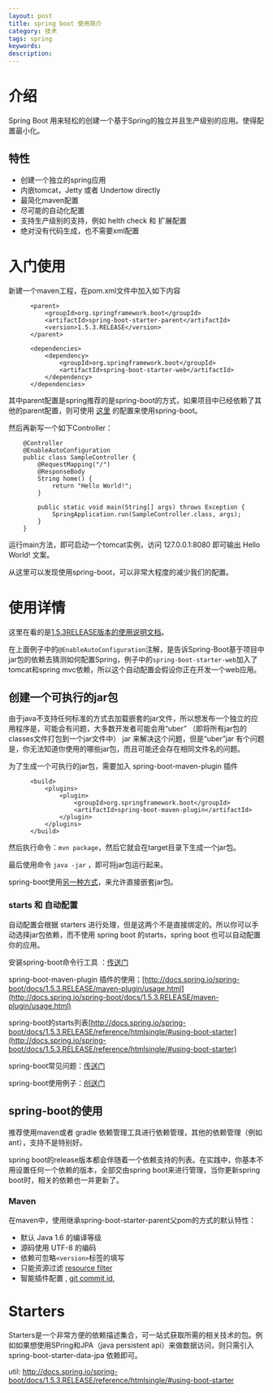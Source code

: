 ```yaml
---
layout: post
title: spring boot 使用简介
category: 技术
tags: spring
keywords:
description:
---
```


# 介绍

Spring Boot 用来轻松的创建一个基于Spring的独立并且生产级别的应用。使得配置最小化。

## 特性
* 创建一个独立的spring应用
* 内嵌tomcat，Jetty 或者 Undertow directly
* 最简化maven配置
* 尽可能的自动化配置
* 支持生产级别的支持，例如 helth check 和 扩展配置
* 绝对没有代码生成，也不需要xml配置

# 入门使用
新建一个maven工程，在pom.xml文件中加入如下内容

          <parent>
              <groupId>org.springframework.boot</groupId>
              <artifactId>spring-boot-starter-parent</artifactId>
              <version>1.5.3.RELEASE</version>
          </parent>

          <dependencies>
              <dependency>
                  <groupId>org.springframework.boot</groupId>
                  <artifactId>spring-boot-starter-web</artifactId>
              </dependency>
          </dependencies>

其中parent配置是spring推荐的是spring-boot的方式，如果项目中已经依赖了其他的parent配置，则可使用 [这里](http://docs.spring.io/spring-boot/docs/current/reference/htmlsingle/#using-boot-maven-without-a-parent) 的配置来使用spring-boot。

然后再新写一个如下Controller：


        @Controller
        @EnableAutoConfiguration
        public class SampleController {
            @RequestMapping("/")
            @ResponseBody
            String home() {
                return "Hello World!";
            }

            public static void main(String[] args) throws Exception {
                SpringApplication.run(SampleController.class, args);
            }
        }

运行main方法，即可启动一个tomcat实例，访问 127.0.0.1:8080 即可输出 Hello World! 文案。

从这里可以发现使用spring-boot，可以非常大程度的减少我们的配置。


# 使用详情

这里在看的是[1.5.3RELEASE版本的使用说明文档](http://docs.spring.io/spring-boot/docs/1.5.3.RELEASE/reference/htmlsingle/)。

在上面例子中的`@EnableAutoConfiguration`注解，是告诉Spring-Boot基于项目中jar包的依赖去猜测如何配置Spring，例子中的`spring-boot-starter-web`加入了tomcat和spring mvc依赖，所以这个自动配置会假设你正在开发一个web应用。

## 创建一个可执行的jar包

由于java不支持任何标准的方式去加载嵌套的jar文件，所以想发布一个独立的应用程序是，可能会有问题，大多数开发者可能会用“uber” （即将所有jar包的classes文件打包到一个jar文件中） jar 来解决这个问题，但是“uber”jar 有个问题是，你无法知道你使用的哪些jar包，而且可能还会存在相同文件名的问题。

为了生成一个可执行的jar包，需要加入 spring-boot-maven-plugin 插件

          <build>
              <plugins>
                  <plugin>
                      <groupId>org.springframework.boot</groupId>
                      <artifactId>spring-boot-maven-plugin</artifactId>
                  </plugin>
              </plugins>
          </build>

然后执行命令：`mvn package`，然后它就会在target目录下生成一个jar包。

最后使用命令 `java -jar` ，即可将jar包运行起来。

spring-boot使用[另一种方式](http://docs.spring.io/spring-boot/docs/1.5.3.RELEASE/reference/htmlsingle/#executable-jar)，来允许直接嵌套jar包。

### starts 和 自动配置
自动配置会根据 starters 进行处理，但是这两个不是直接绑定的。所以你可以手动选择jar包依赖，而不使用 spring boot 的starts，spring boot 也可以自动配置你的应用。

安装spring-boot命令行工具 ：[传送门](http://docs.spring.io/spring-boot/docs/1.5.3.RELEASE/reference/htmlsingle/#getting-started-installing-the-cli)

spring-boot-maven-plugin 插件的使用；[http://docs.spring.io/spring-boot/docs/1.5.3.RELEASE/maven-plugin/usage.html](http://docs.spring.io/spring-boot/docs/1.5.3.RELEASE/maven-plugin/usage.html)

spring-boot的starts列表[http://docs.spring.io/spring-boot/docs/1.5.3.RELEASE/reference/htmlsingle/#using-boot-starter](http://docs.spring.io/spring-boot/docs/1.5.3.RELEASE/reference/htmlsingle/#using-boot-starter)

spring-boot常见问题：[传送门](https://stackoverflow.com/tags/spring-boot)

spring-boot使用例子：[创送门](https://github.com/spring-projects/spring-boot/tree/v1.5.3.RELEASE/spring-boot-samples)

## spring-boot的使用

推荐使用maven或者 gradle 依赖管理工具进行依赖管理，其他的依赖管理（例如ant），支持不是特别好。

spring boot的release版本都会伴随着一个依赖支持的列表。在实践中，你基本不用设置任何一个依赖的版本，全部交由spring boot来进行管理，当你更新spring boot时，相关的依赖也一并更新了。

### Maven
在maven中，使用继承spring-boot-starter-parent父pom的方式的默认特性：
* 默认 Java 1.6 的编译等级
* 源码使用 UTF-8 的编码
* 依赖可忽略`<version>`标签的填写
* 只能资源过滤 [resource filter](https://maven.apache.org/plugins/maven-resources-plugin/examples/filter.html)
* 智能插件配置 , [git commit id](https://github.com/ktoso/maven-git-commit-id-plugin),


# Starters
Starters是一个非常方便的依赖描述集合，可一站式获取所需的相关技术的包。例如如果想使用SPring和JPA（java persistent api）来做数据访问，则只需引入 spring-boot-starter-data-jpa 依赖即可。

util: http://docs.spring.io/spring-boot/docs/1.5.3.RELEASE/reference/htmlsingle/#using-boot-starter
